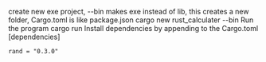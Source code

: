 create new exe project, --bin makes exe instead of lib, this creates a new folder, Cargo.toml is like package.json
    cargo new rust_calculater --bin
Run the program
    cargo run
Install dependencies by appending to the Cargo.toml
    [dependencies]

    rand = "0.3.0"